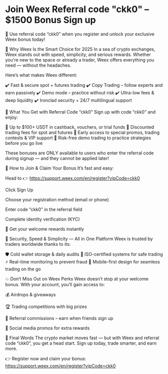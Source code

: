 # Join Weex Referral code "ckk0" – $1500 Bonus Sign up
🎁 Use referral code “ckk0” when you register and unlock your exclusive Weex bonus today!

🚀 Why Weex Is the Smart Choice for 2025
In a sea of crypto exchanges, Weex stands out with speed, simplicity, and serious rewards. Whether you're new to the space or already a trader, Weex offers everything you need — without the headaches.

Here’s what makes Weex different:

✔️ Fast & secure spot + futures trading
✔️ Copy Trading – follow experts and earn passively
✔️ Demo mode – practice without risk
✔️ Ultra-low fees & deep liquidity
✔️ Ironclad security + 24/7 multilingual support

💸 What You Get with Referral Code “ckk0”
Sign up with code “ckk0” and enjoy:

🎉 Up to $100+ USDT in cashback, vouchers, or trial funds
🔁 Discounted trading fees for spot and futures
🚀 Early access to special promos, trading contests & VIP support
🧪 Risk-free demo trading to practice strategies before you go live

These bonuses are ONLY available to users who enter the referral code during signup — and they cannot be applied later!

📲 How to Join & Claim Your Bonus
It’s fast and easy:

Head to 👉 https://support.weex.com/en/register?vipCode=ckk0

Click Sign Up

Choose your registration method (email or phone)

Enter code “ckk0” in the referral field

Complete identity verification (KYC)

🎁 Get your welcome rewards instantly

🔐 Security, Speed & Simplicity — All in One Platform
Weex is trusted by traders worldwide thanks to its:

🛡️ Cold wallet storage & daily audits
🧊 ISO-certified systems for safe trading
⚡ Real-time monitoring to prevent fraud
📱 Mobile-first design for seamless trading on the go

💥 Don’t Miss Out on Weex Perks
Weex doesn’t stop at your welcome bonus. With your account, you’ll gain access to:

💰 Airdrops & giveaways

🏆 Trading competitions with big prizes

🤝 Referral commissions – earn when friends sign up

🎊 Social media promos for extra rewards

🎯 Final Words
The crypto market moves fast — but with Weex and referral code “ckk0”, you get a head start. Sign up today, trade smarter, and earn more.

👉 Register now and claim your bonus:
https://support.weex.com/en/register?vipCode=ckk0

